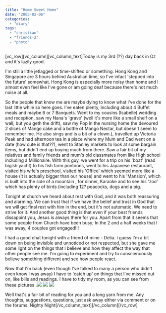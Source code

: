 ```yaml
---
title: "Home Sweet Home"
date: "2005-02-06"
categories: 
  - "diary"
tags: 
  - "christian"
  - "friends-2"
  - "photo"
---
```


\[vc\_row\]\[vc\_column\]\[vc\_column\_text\]Today is my 3rd (??) day back in Oz and it's lazily good.

I'm still a little jetlagged or time-shifted or something. Hong Kong and Singapore are 3 hours behind Australian time, so I've infact 'stepped into the future' somewhat. Hong Kong is especially more noisy than home and I almost even feel like I've gone or am going deaf because there's not much noise at all.

So the people that know me are maybe dying to know what I've done for the last little while so here goes. I've eaten plenty, including about 4 Buffet meals and maybe 6 or 7 Banquets. Went to my cousins (Isabelle) wedding and reception, saw my Nana's 'grave' (well it's more like a small shelf on a wall, but you geth the drift), saw my Pop in the nursing home (he devoured 2 slices of Mango cake and a bottle of Mango Nectar, but doesn't seem to remember me. He also sings and is a bit of a clown.), travelled up Victoria Peak and had afternoon tea in a place where my Mum and Dad went on a date (how cute is that??), went to Stanley markets to look at some bargain items, but didn't end up buying much from there. Saw a fair bit of my relatives and family friends and mum's old classmates from like High school including a Millionaire. With this guy, we went for a trip on his 'boat' (read bigish yacht) to his fish farm pontoons, went to his Japanese restaurant, visited his wife's preschool, visited his 'Office' which seemed more like a house (it is actually bigger than our house) and went to his 'Mansion', which is built into the side of a mountain , for dinner, Karaoke and to see his 'zoo' which has plenty of birds (including 12? peacocks, dogs and a pig.

Tonight at church we heard about rest with God, and it was both reassuring and alarming. We can trust that if we have the belief and trust in God that we will get final rest with him in the end, but it's not automatic. We need to strive for it. And another good thing is that even if your best friends dissapoint you, Jesus is always there for you. Apart from that it seems that some people from Church have been busy; In the 2 and a half weeks that I was away, 4 couples got engaged!!!

I had a good chat tonight with a friend of mine - Delia. I guess I'm a bit down on being invisible and unnoticed or not respected, but she gave me some light on the things that I believe and how they affect the way that other people see me. I'm going to experiment and try to consciencously believe something different and see how people react.

Now that I'm back (even though I've talked to many a person who didn't even know I was away) I have to 'catch up' on things that I've missed out on, like bills and readings. I have to tidy my room, as you can see from these pictures .![](images/untidyDesk.jpg) ![](images/untidyFloor01.jpg) ![](images/untidyFloor02.jpg)

Well that's a fair bit of reading for you and a long yarn from me. Any thoughts, suggestions, questions, just ask away either via comment or on the forums. Nighty Night\[/vc\_column\_text\]\[/vc\_column\]\[/vc\_row\]
